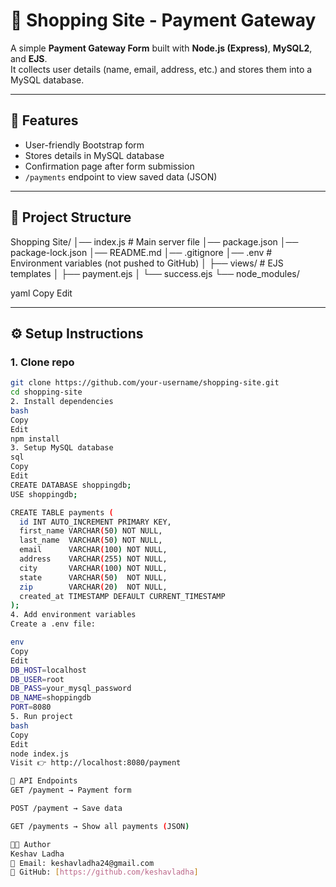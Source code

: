 # 🛒 Shopping Site - Payment Gateway

A simple **Payment Gateway Form** built with **Node.js (Express)**, **MySQL2**, and **EJS**.  
It collects user details (name, email, address, etc.) and stores them into a MySQL database.

---

## 🚀 Features
- User-friendly Bootstrap form
- Stores details in MySQL database
- Confirmation page after form submission
- `/payments` endpoint to view saved data (JSON)

---

## 📂 Project Structure
Shopping Site/
│── index.js # Main server file
│── package.json
│── package-lock.json
│── README.md
│── .gitignore
│── .env # Environment variables (not pushed to GitHub)
│
├── views/ # EJS templates
│ ├── payment.ejs
│ └── success.ejs
└── node_modules/

yaml
Copy
Edit

---

## ⚙️ Setup Instructions

### 1. Clone repo
```bash
git clone https://github.com/your-username/shopping-site.git
cd shopping-site
2. Install dependencies
bash
Copy
Edit
npm install
3. Setup MySQL database
sql
Copy
Edit
CREATE DATABASE shoppingdb;
USE shoppingdb;

CREATE TABLE payments (
  id INT AUTO_INCREMENT PRIMARY KEY,
  first_name VARCHAR(50) NOT NULL,
  last_name  VARCHAR(50) NOT NULL,
  email      VARCHAR(100) NOT NULL,
  address    VARCHAR(255) NOT NULL,
  city       VARCHAR(100) NOT NULL,
  state      VARCHAR(50)  NOT NULL,
  zip        VARCHAR(20)  NOT NULL,
  created_at TIMESTAMP DEFAULT CURRENT_TIMESTAMP
);
4. Add environment variables
Create a .env file:

env
Copy
Edit
DB_HOST=localhost
DB_USER=root
DB_PASS=your_mysql_password
DB_NAME=shoppingdb
PORT=8080
5. Run project
bash
Copy
Edit
node index.js
Visit 👉 http://localhost:8080/payment

📌 API Endpoints
GET /payment → Payment form

POST /payment → Save data

GET /payments → Show all payments (JSON)

👨‍💻 Author
Keshav Ladha
📧 Email: keshavladha24@gmail.com
🔗 GitHub: [https://github.com/keshavladha]

